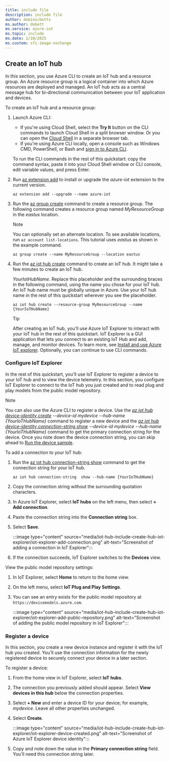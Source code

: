```yaml
---
title: include file
description: include file
author: dominicbetts
ms.author: dobett
ms.service: azure-iot
ms.topic: include
ms.date: 1/10/2025
ms.custom: sfi-image-nochange
---
```


## Create an IoT hub
In this section, you use Azure CLI to create an IoT hub and a resource group.  An Azure resource group is a logical container into which Azure resources are deployed and managed. An IoT hub acts as a central message hub for bi-directional communication between your IoT application and devices.

To create an IoT hub and a resource group:

1. Launch Azure CLI: 
    - If you're using Cloud Shell, select the **Try It** button on the CLI commands to launch Cloud Shell in a split browser window. Or you can open the [Cloud Shell](https://shell.azure.com/bash) in a separate browser tab.
    - If you're using Azure CLI locally, open a console such as Windows CMD, PowerShell, or Bash and [sign in to Azure CLI](/cli/azure/authenticate-azure-cli).
    
    To run the CLI commands in the rest of this quickstart: copy the command syntax, paste it into your Cloud Shell window or CLI console, edit variable values, and press Enter.

1. Run [az extension add](/cli/azure/extension#az-extension-add) to install or upgrade the *azure-iot* extension to the current version.

    ```azurecli-interactive
    az extension add --upgrade --name azure-iot
    ```

1. Run the [az group create](/cli/azure/group#az-group-create) command to create a resource group. The following command creates a resource group named *MyResourceGroup* in the *eastus* location. 
    >[!NOTE]
    > You can optionally set an alternate location. To see available locations, run `az account list-locations`. This tutorial uses *eastus* as shown in the example command. 

    ```azurecli-interactive
    az group create --name MyResourceGroup --location eastus
    ```

1. Run the [az iot hub create](/cli/azure/iot/hub#az-iot-hub-create) command to create an IoT hub. It might take a few minutes to create an IoT hub. 

    *YourIotHubName*. Replace this placeholder and the surrounding braces in the following command, using the name you chose for your IoT hub. An IoT hub name must be globally unique in Azure. Use your IoT hub name in the rest of this quickstart wherever you see the placeholder.

    ```azurecli
    az iot hub create --resource-group MyResourceGroup --name {YourIoTHubName}
    ```
    > [!TIP]
    > After creating an IoT hub, you'll use Azure IoT Explorer to interact with your IoT hub in the rest of this quickstart. IoT Explorer is a GUI application that lets you connect to an existing IoT Hub and add, manage, and monitor devices. To learn more, see [Install and use Azure IoT explorer](../articles/iot/howto-use-iot-explorer.md). Optionally, you can continue to use CLI commands.

### Configure IoT Explorer

In the rest of this quickstart, you'll use IoT Explorer to register a device to your IoT hub and to view the device telemetry. In this section, you configure IoT Explorer to connect to the IoT hub you just created and to read plug and play models from the public model repository. 

> [!NOTE]
> You can also use the Azure CLI to register a device. Use the *[az iot hub device-identity create](/cli/azure/iot/hub/device-identity#az-iot-hub-device-identity-create) --device-id mydevice --hub-name {YourIoTHubName}* command to register a new device and the *[az iot hub device-identity connection-string show](/cli/azure/iot/hub/device-identity/connection-string#az-iot-hub-device-identity-connection-string-show) --device-id mydevice --hub-name {YourIoTHubName}* command to get the primary connection string for the device. Once you note down the device connection string, you can skip ahead to [Run the device sample](#run-the-device-sample).

To add a connection to your IoT hub:

1. Run the [az iot hub connection-string show](/cli/azure/iot/hub/connection-string#az-iot-hub-connection-string-show) command to get the connection string for your IoT hub.

    ```azurecli
    az iot hub connection-string  show --hub-name {YourIoTHubName}
    ```

1. Copy the connection string without the surrounding quotation characters.
1. In Azure IoT Explorer, select **IoT hubs** on the left menu, then select **+ Add connection**.
1. Paste the connection string into the **Connection string** box.
1. Select **Save**.

    :::image type="content" source="media/iot-hub-include-create-hub-iot-explorer/iot-explorer-add-connection.png" alt-text="Screenshot of adding a connection in IoT Explorer":::

1. If the connection succeeds, IoT Explorer switches to the **Devices** view.

View the public model repository settings:

1. In IoT Explorer, select **Home** to return to the home view.
1. On the left menu, select **IoT Plug and Play Settings**.
1. You can see an entry exists for the public model repository at `https://devicemodels.azure.com`.

    :::image type="content" source="media/iot-hub-include-create-hub-iot-explorer/iot-explorer-add-public-repository.png" alt-text="Screenshot of adding the public model repository in IoT Explorer":::

### Register a device

In this section, you create a new device instance and register it with the IoT hub you created. You'll use the connection information for the newly registered device to securely connect your device in a later section.

To register a device:

1. From the home view in IoT Explorer, select **IoT hubs**.
1. The connection you previously added should appear. Select **View devices in this hub** below the connection properties.
1. Select **+ New** and enter a device ID for your device; for example, *mydevice*. Leave all other properties unchanged.
1. Select **Create**.

    :::image type="content" source="media/iot-hub-include-create-hub-iot-explorer/iot-explorer-device-created.png" alt-text="Screenshot of Azure IoT Explorer device identity":::

1. Copy and note down the value in the **Primary connection string** field. You'll need this connection string later.
